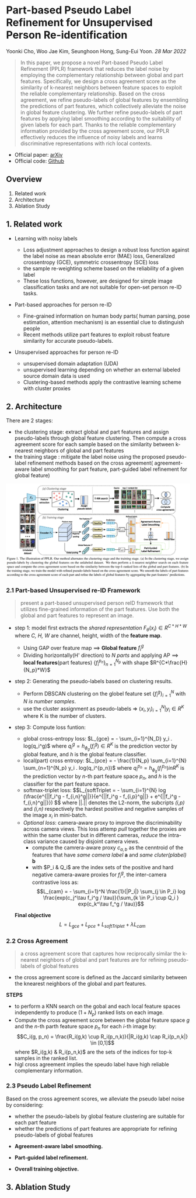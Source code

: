 # Part-based Pseudo Label Refinement for Unsupervised Person Re-identification
Yoonki Cho, Woo Jae Kim, Seunghoon Hong, Sung-Eui Yoon. _28 Mar 2022_
>  In this paper, we propose a novel Part-based Pseudo Label Refinement (PPLR) framework that reduces the label noise by employing the complementary relationship between global and part features. Specifically, we design a cross agreement score as the similarity of k-nearest neighbors between feature spaces to exploit the reliable complementary relationship. 
> Based on the cross agreement, we refine pseudo-labels of global features by ensembling the predictions of part features, which collectively alleviate the noise in global feature clustering. We further refine pseudo-labels of part features by applying label smoothing according to the suitability of given labels for each part. Thanks to the reliable complementary information provided by the cross agreement score, our PPLR effectively reduces the influence of noisy labels and learns discriminative representations with rich local contexts. 

* Official paper: [arXiv](https://arxiv.org/abs/2203.14675)
* Official code: [Github](https://github.com/yoonkicho/pplr)

## Overview

1. Related work
2. Architecture
3. Ablation Study

## 1. Related work
- Learning with noisy labels
  - Loss adjustment approaches to design a robust loss function against the label noise as mean absolute error (MAE) loss, Generalized crossentropy (GCE), symmetric crossentropy (SCE) loss
  - the sample re-weighting scheme based on the reliability of a given label
  -  These loss functions, however, are designed for simple image classification tasks and are not suitable for open-set person re-ID tasks.
  
- Part-based approaches for person re-ID
  - Fine-grained information on human body parts( human parsing, pose estimation, attention mechanism) is an essential clue to distinguish people
  - Recent methods  utilize part features to exploit robust feature similarity for accurate pseudo-labels.   

- Unsupervised approaches for person re-ID
  -  unsupervised domain adaptation (UDA)
  -  unsupervised learning depending on whether an external labeled source domain data is used
  -  Clustering-based methods apply the contrastive learning scheme with cluster proxies

## 2. Architecture
There are 2 stages: 
   -  the clustering stage: extract global and part features and assign pseudo-labels through global feature clustering. Then compute a cross agreement score for each sample based on the similarity between k-nearest neighbors of global and part features
   -  the training stage  : mitigate the label noise using the proposed pseudo-label refinement methods based on the cross agreement( agreement-aware label smoothing for part feature, part-guided label refinement for global feature)
  
![fig](../../asset/images/PPLR/fig1.png#center)

### 2.1 Part-based Unsupervised re-ID Framework
> present a part-based unsupervised person reID framework that utilizes fine-grained information of the part features.  Use both the global and part features to represent an image.

- step 1: model first extracts the _shared representation_ $F_{\theta}(x_i) \in R^{C*H*W}$ where _C, H, W_ are channel, height, width of the **feature map**. 
  - Using GAP over feature map ==> **Global feature** $f_i^g$
  - Dividing horizontally(H' direction) to _N parts_ and applying AP ==> **local features**(part features) $\{f_i^{p_n}\}_{n=1}^{N_p}$ with shape $R^{C*\frac{H}{N_p}*W}$

- step 2: Generating the pseudo-labels based on clustering results. 
  - Perform DBSCAN clustering on the globel feature set $\{f_i^g\}_{i=1}^N$ with _N is number samples_.
  - use the cluster assignment as pseudo-labels => $(x_i, y_i)_{i=1}^N | y_i \in R^K$ where K is the number of clusters.
- step 3: Compute loss funtion:
  - global cross-entropy loss: $L_{gce} = - \sum_{i=1}^{N_D} y_i . log(q_i^g)$
    where $q_i^g = h_{\phi_g}(f_i^g) \in R^K$ is the prediction vector by global feature, and _h_ is the global feature classifier.
  - local(part) cross entropy: $L_{pce} = - \frac{1}{N_p} \sum_{i=1}^{N} \sum_{n=1}^{N_p} y_i . log(q_i^{p_n})$
    where $q_i^{p_n} = h_{\phi_g}(f_i^{p_n}) in R^K$ is the prediction vector by _n_-th part feature space $p_n$, and _h_ is the classifier for the part feature space. 
  - softmax-triplet loss:
  $$L_{softTriplet =  - \sum_{i=1}^{N} log (\frac{e^{||f_i^g - f_{i,n}^g||}}{e^{||f_i^g - f_{i,p}^g||} + e^{||f_i^g - f_{i,n}^g||}}) $$
  where ||.|| denotes the L2-norm, the subcripts _(i,p)_ and _(i,n)_ respectively the hardest positive and negative samples of the image $x_i$ in mini-batch.
  - *Optional loss*: camera-aware proxy to improve the discriminability across camera views. This loss attemp _pull_ together the proxies are within the same cluster but in different cameras, _reduce_ the intra-class variance caused by disjoint camera views.
    - compute the camrera-aware proxy $c_{a,b}$ as the cenntroid of the features that have _same camera label_ **a** and _same cluter(plabel)_ **b**
    - with $P_i & Q_i$ are the index sets of the positive and hard negative camera-aware proxies for $f_i^g$, the inter-camera contrastive loss as:
    $$L_{cam} = - \sum_{i=1}^N \frac{1}{|P_i|} \sum_{j \in P_i} log \frac{exp(c_j^\tau f_i^g / \tau)}{\sum_{k \in P_i \cup Q_i } exp(c_k^\tau f_^g / \tau)}$$ 
  
  **Final objective**
  $$L = L_{gce} + L_{pce} + L_{softTriplet} + \lambda L_{cam}$$


### 2.2 Cross Agreement
> a cross agreement score that captures how reciprocally similar the k-nearest neighbors of global and part features are for refining pseudo-labels of global features

  - the cross agreement score is defined as the Jaccard similarity between the knearest neighbors of the global and part features.

**STEPS**
  - to perform a KNN search on the gobal and each local feature spaces independently to produce $(1+N_p)$ ranked lists on each image.
  - Compute the cross agreement score between the global feature space _g_ and the _n_-th parth feature space $p_n$ for each _i_-th image by:
    $$C_i(g, p_n) = \frac{R_i(g,k) \cup R_i(p_n,k)}{|R_i(g,k) \cap R_i(p_n,k|} \in [0,1]$$
  where $R_i(g,k) & R_i(p_n,k)$ are the sets of the indices for top-k samples in the ranked list.
  - higl cross agreement implies the speudo label have high reliable complementary information.

### 2.3 Pseudo Label Refinement
Based on the cross agreement scores, we alleviate the pseudo label noise by considering:
* whether the pseudo-labels by global feature clustering are suitable for each part feature
* whether the predictions of part features are appropriate for refining pseudo-labels of global features

- **Agreement-aware label smoothing.**
  

- **Part-guided label refinement.**  


- **Overall training objective.** 


## 3. Ablation Study


